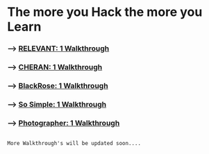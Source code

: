 # The more you Hack the more you Learn</br>

### --> [**RELEVANT: 1 Walkthrough**](https://shubham-singh.medium.com/relevant-1-walkthrough-vulnhub-fbf0c490c56c)</br>

### --> [**CHERAN: 1 Walkthrough**](https://shubham-singh.medium.com/cheran-1-walkthrough-vulnhub-2922832eda4b)</br>

### --> [**BlackRose: 1 Walkthrough**](https://shubham-singh.medium.com/blackrose-1-walkthrough-vulnhub-b0517597e15cc)</br>

### --> [**So Simple: 1 Walkthrough**](https://shubham-singh.medium.com/so-simple-1-vulnhub-walkthrough-184cd19cd788)</br>

### --> [**Photographer: 1 Walkthrough**](https://shubham-singh.medium.com/photographer-1-vulnhub-walkthrough-e7c1f3a5dde7)</br>

                                                                                               More Walkthrough's will be updated soon....
